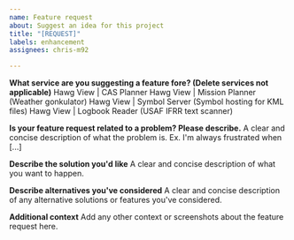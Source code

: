```yaml
---
name: Feature request
about: Suggest an idea for this project
title: "[REQUEST]"
labels: enhancement
assignees: chris-m92

---
```


**What service are you suggesting a feature fore? (Delete services not applicable)**
Hawg View | CAS Planner
Hawg View | Mission Planner (Weather gonkulator)
Hawg View | Symbol Server (Symbol hosting for KML files)
Hawg View | Logbook Reader (USAF IFRR text scanner)

**Is your feature request related to a problem? Please describe.**
A clear and concise description of what the problem is. Ex. I'm always frustrated when [...]

**Describe the solution you'd like**
A clear and concise description of what you want to happen.

**Describe alternatives you've considered**
A clear and concise description of any alternative solutions or features you've considered.

**Additional context**
Add any other context or screenshots about the feature request here.
